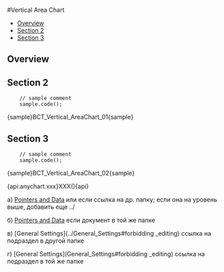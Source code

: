 #Vertical Area Chart

* [Overview](#overview)
* [Section 2](#section_2)
* [Section 3](#section_3)

## Overview

## Section 2

```
    // sample comment
    sample.code();
```

{sample}BCT\_Vertical\_AreaChart\_01{sample}

## Section 3

```
    // sample comment
    sample.code();
```

{sample}BCT\_Vertical\_AreaChart\_02{sample}




{api:anychart.xxx}XXX(){api} 

а) [Pointers and Data](../Gauges/Pointers_and_Data) или 
если ссылка на др. папку; если она на уровень выше, добавить еще ../

б) [Pointers and Data](Pointers_and_Data)
если документ в той же папке

в) [General Settings](../General_Settings#forbidding _editing)
ссылка на подраздел в другой папке

г) [General Settings](General_Settings#forbidding _editing)
ссылка на подраздел в той же папке
